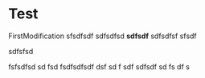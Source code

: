 # Test

FirstModification
sfsdfsdf
sdfsdfsd
**sdfsdf**
sdfsdfsf
sfsdf

sdfsfsd


fsfsdfsd
sd
fsd
fsdfsdfsdf
dsf
sd
f
sdf
sdfsdf
sd
fs
df
s

